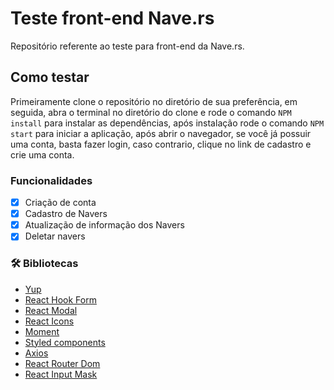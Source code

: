# Teste front-end Nave.rs
Repositório referente ao teste para front-end da Nave.rs.

##  Como testar
Primeiramente clone o repositório no diretório de sua preferência, em seguida, abra o terminal no diretório do clone e rode o comando `NPM install` para instalar as dependências, após instalação rode o comando `NPM start` para iniciar a aplicação, após abrir o navegador, se você já possuir uma conta, basta fazer login, caso contrario, clique no link de cadastro e crie uma conta.

### Funcionalidades
- [x] Criação de conta 
- [x] Cadastro de Navers 
- [x] Atualização de informação dos Navers
- [x] Deletar navers   

### 🛠 Bibliotecas

- [Yup](https://www.npmjs.com/package/yup)
- [React Hook Form](https://react-hook-form.com/)
- [React Modal](https://github.com/reactjs/react-modal)
- [React Icons](https://react-icons.github.io/react-icons/)
- [Moment](https://momentjs.com/)
- [Styled components](https://styled-components.com/)
- [Axios](https://github.com/axios/axios)
- [React Router Dom](https://reactrouter.com/web/guides/quick-start)
- [React Input Mask](https://github.com/sanniassin/react-input-mask)
